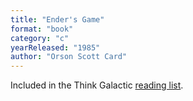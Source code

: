 ```yaml
---
title: "Ender's Game"
format: "book"
category: "c"
yearReleased: "1985"
author: "Orson Scott Card"
---
```

 Included in the Think Galactic <a href="http://thinkgalactic.org/reading-lists/by-author/">reading list</a>.
  